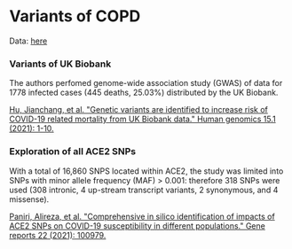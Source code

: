 # Variants of COPD

Data: [here](https://docs.google.com/spreadsheets/d/11lRITetO_cjEQw4ARe8YGcbXWKshZH8JIus1PcNBvBA/edit#gid=0)

### Variants of UK Biobank

The authors perfomed  genome-wide association study (GWAS) of data for 1778 infected cases (445 deaths, 25.03%) distributed by the UK Biobank.

[Hu, Jianchang, et al. "Genetic variants are identified to increase risk of COVID-19 related mortality from UK Biobank data." Human genomics 15.1 (2021): 1-10.](https://link.springer.com/article/10.1186/s40246-021-00306-7)


### Exploration of all ACE2 SNPs

With a total of 16,860 SNPS located within ACE2, the study was limited into SNPs with minor allele frequency (MAF) > 0.001: therefore 318 SNPs were used (308 intronic, 4 up-stream transcript variants, 2 synonymous, and 4 missense). 

[Paniri, Alireza, et al. "Comprehensive in silico identification of impacts of ACE2 SNPs on COVID-19 susceptibility in different populations." Gene reports 22 (2021): 100979.](https://www.sciencedirect.com/science/article/pii/S2452014420303939?casa_token=UcZ4i3sg6fUAAAAA:Y6I6eDPLS_u5z0ynBuYwS75n88PsJRzzc7JXHzf6xa1NGiwaxhUP6FtowzxUx9lFMEPi7jK9P-U)


